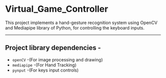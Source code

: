 # Virtual_Game_Controller
This project implements a hand-gesture recognition system using OpenCV and Mediapipe library of Python, for controlling the keyboard inputs.

---

## Project library dependencies  -

* ```openCV``` -(For image processing and drawing)
* ```mediapipe``` -(For Hand Tracking)
* ```pynput``` -(For keys input controls)
